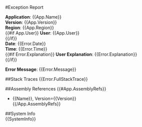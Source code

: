 #Exception Report

**Application**: {{App.Name}}  
**Version**:     {{App.Version}}  
**Region**:      {{App.Region}}    
{{#if App.User}}
**User**:        {{App.User}}  
{{/if}}    
**Date**: {{Error.Date}}  
**Time**: {{Error.Time}}  
{{#if Error.Explanation}}
**User Explanation**: {{Error.Explanation}}  
{{/if}}

**Error Message**: {{Error.Message}}
 
##Stack Traces
{{Error.FullStackTrace}} 
 
##Assembly References
{{#App.AssemblyRefs}}
 - {{Name}}, Version={{Version}}  
{{/App.AssemblyRefs}}

##System Info  
{{SystemInfo}}
